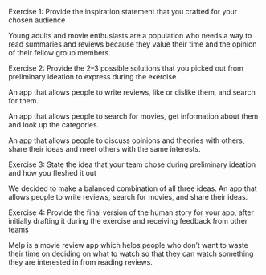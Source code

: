 Exercise 1: Provide the inspiration statement that you crafted for your chosen audience

Young adults and movie enthusiasts are a population who needs a way to read summaries and reviews because they value their time and the opinion of their fellow group members. 

Exercise 2: Provide the 2–3 possible solutions that you picked out from preliminary ideation to express during the exercise

An app that allows people to write reviews, like or dislike them, and search for them.

An app that allows people to search for movies, get information about them and look up the categories.

An app that allows people to discuss opinions and theories with others, share their ideas and meet others with the same interests. 

Exercise 3: State the idea that your team chose during preliminary ideation and how you fleshed it out

We decided to make a balanced combination of all three ideas. An app that allows people to write reviews, search for movies, and share their ideas. 

Exercise 4: Provide the final version of the human story for your app, after initially drafting it during the exercise and receiving feedback from other teams

Melp is a movie review app which helps people who don’t want to waste their time on deciding on what to watch so that they can watch something they are interested in from reading reviews.

